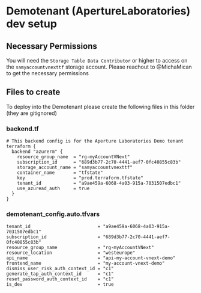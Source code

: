 # Demotenant (ApertureLaboratories) dev setup
## Necessary Permissions
You will need the `Storage Table Data Contributor` or higher to access on the `samyaccountvnexttf` storage account. Please reachout to @MichaMican to get the necessary permissions

## Files to create
To deploy into the Demotenant please create the following files in this folder (they are gitignored)
### backend.tf
```
# This backend config is for the Aperture Laboratories Demo tenant
terraform {
  backend "azurerm" {
    resource_group_name  = "rg-myAccountVNext"
    subscription_id      = "689d3b77-2c70-4441-aef7-0fc40855c83b"
    storage_account_name = "samyaccountvnexttf"
    container_name       = "tfstate"
    key                  = "prod.terraform.tfstate"
    tenant_id            = "a9ae459a-6068-4a03-915a-7031507edbc1"
    use_azuread_auth     = true
  }
}
```

### demotenant_config.auto.tfvars
```
tenant_id                         = "a9ae459a-6068-4a03-915a-7031507edbc1"
subscription_id                   = "689d3b77-2c70-4441-aef7-0fc40855c83b"
resource_group_name               = "rg-myAccountVNext"
resource_location                 = "westeurope"
api_name                          = "api-my-account-vnext-demo"
frontend_name                     = "my-account-vnext-demo"
dismiss_user_risk_auth_context_id = "c1"
generate_tap_auth_context_id      = "c1"
reset_password_auth_context_id    = "c1"
is_dev                            = true
```